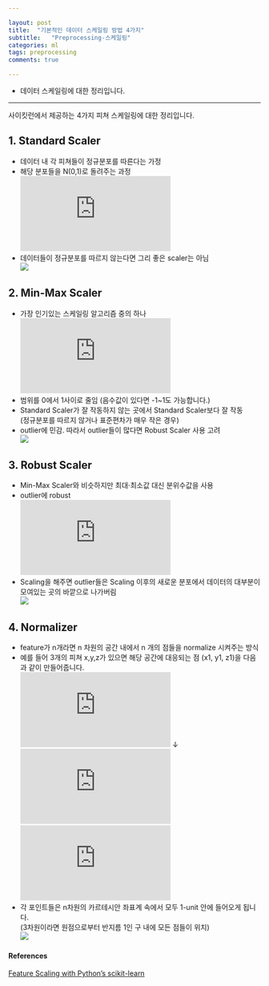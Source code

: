```yaml
---

layout: post
title:  "기본적인 데이터 스케일링 방법 4가지"
subtitle:   "Preprocessing-스케일링"
categories: ml
tags: preprocessing
comments: true

---  
```


- 데이터 스케일링에 대한 정리입니다.  

---  

사이킷런에서 제공하는 4가지 피쳐 스케일링에 대한 정리입니다.  

## 1. Standard Scaler  

- 데이터 내 각 피쳐들이 정규분포를 따른다는 가정  
- 해당 분포들을 N(0,1)로 돌려주는 과정  
  ![](https://latex.codecogs.com/gif.latex?%5Cfrac%7Bx_i-mean%28x%29%7D%7Bstd%28x%29%7D)  
- 데이터들이 정규분포를 따르지 않는다면 그리 좋은 scaler는 아님  
  ![](https://miro.medium.com/max/351/1*zlZSLJ4923EJ4rVJOFlJeA.png)  

## 2. Min-Max Scaler  

- 가장 인기있는 스케일링 알고리즘 중의 하나  
  ![](https://latex.codecogs.com/gif.latex?%5Cfrac%7Bx_i%20-%20min%28x%29%7D%7Bmax%28x%29-min%28x%29%7D)  
- 범위를 0에서 1사이로 줄임 (음수값이 있다면 -1~1도 가능합니다.)  
- Standard Scaler가 잘 작동하지 않는 곳에서 Standard Scaler보다 잘 작동  
  (정규분포를 따르지 않거나 표준편차가 매우 작은 경우)  
- outlier에 민감. 따라서 outlier들이 많다면 Robust Scaler 사용 고려  
  ![](https://miro.medium.com/max/343/1*a_0N3pDkH5ySpuV55qEPqQ.png)  

## 3. Robust Scaler  

- Min-Max Scaler와 비슷하지만 최대·최소값 대신 분위수값을 사용  
- outlier에 robust  
  ![](https://latex.codecogs.com/gif.latex?%5Cfrac%7Bx_i%20-%20Q_1%28x%29%7D%7BQ_3%28x%29-Q_1%28x%29%7D)  
- Scaling을 해주면 outlier들은 Scaling 이후의 새로운 분포에서 데이터의 대부분이 모여있는 곳의 바깥으로 나가버림  
  ![](https://miro.medium.com/max/495/1*7Ofb8EPbUDjjQDvCqzbZWg.png)  

## 4. Normalizer  

  - feature가 n개라면 n 차원의 공간 내에서 n 개의 점들을 normalize 시켜주는 방식  
  - 예를 들어 3개의 피쳐 x,y,z가 있으면 해당 공간에 대응되는 점 (x1, y1, z1)을 다음과 같이 만들어줍니다.  
    ![](https://latex.codecogs.com/gif.latex?%28x_1%2C%20y_1%2C%20z_1%29) ↓ ![](https://latex.codecogs.com/gif.latex?%28x_1%27%2C%20y_1%27%2C%20z_1%27%29)  
    ![](https://latex.codecogs.com/gif.latex?x_1%27%3D%5Cfrac%7Bx_1%7D%7B%5Csqrt%7Bx_1&plus;y_1&plus;z_1%7D%7D%2Cy_1%27%3D%5Cfrac%7By_1%7D%7B%5Csqrt%7Bx_1&plus;y_1&plus;z_1%7D%7D%2Cz_1%27%3D%5Cfrac%7Bz_1%7D%7B%5Csqrt%7Bx_1&plus;y_1&plus;z_1%7D%7D)  
  - 각 포인트들은 n차원의 카르테시안 좌표계 속에서 모두 1-unit 안에 들어오게 됩니다.   
    (3차원이라면 원점으로부터 반지름 1인 구 내에 모든 점들이 위치)  
    ![](https://miro.medium.com/max/471/1*tu0QKOibSvubLiOcfhykXw.png)  
  
#### References  
[Feature Scaling with Python’s scikit-learn](https://medium.com/towards-artificial-intelligence/feature-scaling-with-pythons-scikit-learn-10ab42119ae0)
  
    
